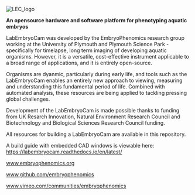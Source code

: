 ![LEC_logo ](https://user-images.githubusercontent.com/8396231/221188639-92ca7ebc-34f5-47c7-8962-7cbffc920f90.png)

**An opensource hardware and software platform for phenotyping aquatic embryos**

LabEmbryoCam was developed by the EmbryoPhenomics research group working at the University of Plymouth and Plymouth Science Park - specifically for timelapse, long term imaging of developing aquatic organisms. However, it is a versatile, cost-effective instrument applicable to a broad range of applications, and it is entirely open-source. 

Organisms are dyanmic, particularly during early life, and tools such as the LabEmbryoCam enables an entirely new approach to viewing, measuring and understanding this fundamental period of life. Combined with automated analysis, these resources are being applied to tackling pressing global challenges.

Development of the LabEmbryoCam is made possible thanks to funding from UK Resarch Innovation, Natural Environment Research Council and Biotechnology and Biological Sciences Research Council funding.

All resources for building a LabEmbryoCam are available in this repository. 

A build guide with embedded CAD windows is viewable here: https://labembryocam.readthedocs.io/en/latest/

www.embryophenomics.org

www.github.com/embryophenomics

www.vimeo.com/communities/embryophenomics

